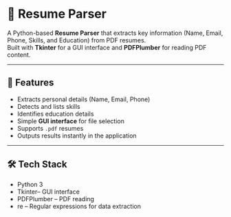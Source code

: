 # 📄 Resume Parser

A Python-based **Resume Parser** that extracts key information (Name, Email, Phone, Skills, and Education) from PDF resumes.  
Built with **Tkinter** for a GUI interface and **PDFPlumber** for reading PDF content.

---

## 🚀 Features
- Extracts personal details (Name, Email, Phone)
- Detects and lists skills
- Identifies education details
- Simple **GUI interface** for file selection
- Supports `.pdf` resumes
- Outputs results instantly in the application

---

## 🛠️ Tech Stack
- Python 3
- Tkinter– GUI interface
- PDFPlumber – PDF reading
- re – Regular expressions for data extraction
